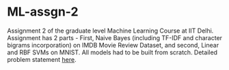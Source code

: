 # ML-assgn-2
Assignment 2 of the graduate level Machine Learning Course at IIT Delhi. Assignment has 2 parts - First, Naive Bayes (including TF-IDF and character bigrams incorporation) on IMDB Movie Review Dataset, and second, Linear and RBF SVMs on MNIST. All models had to be built from scratch. Detailed problem statement [here](http://www.cse.iitd.ac.in/~parags/teaching/col774/assignments/ass2/ass2.pdf).

